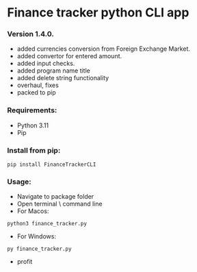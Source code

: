 # Finance tracker python CLI app<br>

### Version 1.4.0.<br>

* added currencies conversion from Foreign Exchange Market.<br>
* added convertor for entered amount.<br>
* added input checks.<br>
* added program name title
* added delete string functionality 
* overhaul, fixes
* packed to pip

### Requirements:
* Python 3.11
* Pip

### Install from pip:
```
pip install FinanceTrackerCLI
```
### Usage:
* Navigate to package folder
* Open terminal \ command line
* For Macos:
```
python3 finance_tracker.py
```
* For Windows:
```
py finance_tracker.py
```
* profit